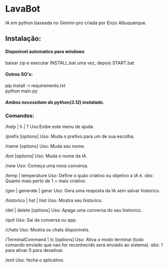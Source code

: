 # LavaBot
IA em python baseada no Gemini-pro criada por Enzo Albuquerque.

## Instalação:
#### Disponivel automatico para windows 
baixar zip e executar INSTALL.bat uma vez, depois START.bat
#### Outros SO's:
pip install -r requirements.txt  
python main.py
##### Ambos necessitam do python(3.12) instalado.

### Comandos:
/help | h | ?
Uso:Exibe este menu de ajuda.
       
/prefix [options]
Uso: Muda o prefixo para um de sua escolha.

/name [options]
Uso: Muda seu nome.

/bot [options]
Uso: Muda o nome da IA.
        
/new
Uso: Começa uma nova conversa.

/temp | temperature
Uso: Define o quão criativo ou objetivo a IA é.
obs: Quanto mais perto de 1 = mais criativo.

/gen | generate | gerar
Uso: Gera uma resposta da IA sem salvar historico.

/historico | hst | hist
Uso: Mostra seu historico.

/del | delete [options]
Uso: Apaga uma conversa do seu historico.

/quit
Uso: Sai da conversa ou app.
        
/chats
Uso: Mostra os chats disponiveis.
        
/TerminalCommand | tc [options]
Uso: Ativa o modo terminal (todo comando enviado que nao for reconhecido será enviado ao sistema).
obs: 1 para ativar 0 para desativar.

/exit
Uso: fecha o aplicativo.

